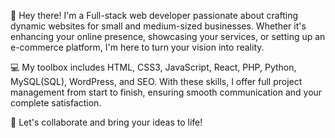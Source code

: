 👋 Hey there! I'm a Full-stack web developer passionate about crafting dynamic websites for small and medium-sized businesses. Whether it's enhancing your online presence, showcasing your services, or setting up an e-commerce platform, I'm here to turn your vision into reality.

💻 My toolbox includes HTML, CSS3, JavaScript, React, PHP, Python, MySQL(SQL), WordPress, and SEO. With these skills, I offer full project management from start to finish, ensuring smooth communication and your complete satisfaction.

🚀 Let's collaborate and bring your ideas to life!
<!---
Cyberfalcon6/Cyberfalcon6 is a ✨ special ✨ repository because its `README.md` (this file) appears on your GitHub profile.
You can click the Preview link to take a look at your changes.
--->

